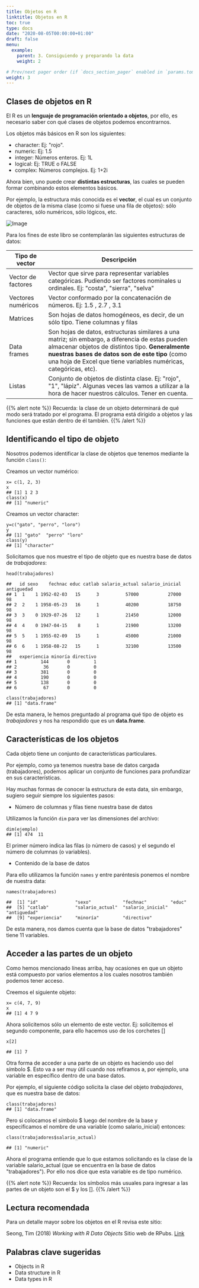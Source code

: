 ```yaml
---
title: Objetos en R
linktitle: Objetos en R
toc: true
type: docs
date: "2020-08-05T00:00:00+01:00"
draft: false
menu:
  example:
    parent: 3. Consiguiendo y preparando la data
    weight: 2

# Prev/next pager order (if `docs_section_pager` enabled in `params.toml`)
weight: 3
---
```


## Clases de objetos en R

El R es un **lenguaje de programación orientado a objetos**, por ello, es necesario saber con qué clases de objetos podemos encontrarnos. 

Los objetos más básicos en R son los siguientes:

- character: Ej: "rojo".
- numeric: Ej: 1.5
- integer: Números enteros. Ej: 1L
- logical: Ej: TRUE o FALSE
- complex: Números complejos. Ej: 1+2i 

Ahora bien, uno puede crear **distintas estructuras**, las cuales se pueden formar combinando estos elementos básicos. 

Por ejemplo, la estructura más conocida es el **vector**, el cual es un conjunto de objetos de la misma clase (como si fuese una fila de objetos): sólo caracteres, sólo numéricos, sólo lógicos, etc.  

![Image](/cursos/3-2-1.jpg)

Para los fines de este libro se contemplarán las siguientes estructuras de datos:

| Tipo de vector | Descripción |
| ------------- | ------------- |
| Vector de factores  | Vector que sirve para representar variables categóricas. Pudiendo ser factores nominales u ordinales. Ej: "costa", "sierra", "selva"  |
| Vectores numéricos | Vector conformado por la concatenación de números. Ej: 1.5 , 2.7 , 3.1 |
| Matrices  | Son hojas de datos homogéneos, es decir, de un sólo tipo. Tiene columnas y filas |
| Data frames  | Son hojas de datos, estructuras similares a una matriz; sin embargo, a diferencia de estas pueden almacenar objetos de distintos tipo. **Generalmente nuestras bases de datos son de este tipo** (como una hoja de Excel que tiene variables numéricas, categóricas, etc).  |
| Listas | Conjunto de objetos de distinta clase. Ej: "rojo", "1", "lápiz". Algunas veces las vamos a utilizar a la hora de hacer nuestros cálculos. Tener en cuenta.  |

{{% alert note %}}
Recuerda: la clase de un objeto determinará de qué modo será tratado por el programa. El programa está dirigido a objetos y las funciones que están dentro de él también. 
{{% /alert %}}

## Identificando el tipo de objeto

Nosotros podemos identificar la clase de objetos que tenemos mediante la función `class()`:

Creamos un vector numérico:

    x= c(1, 2, 3)
    x
    ## [1] 1 2 3
    class(x)
    ## [1] "numeric"

Creamos un vector character:

    y=c("gato", "perro", "loro")
    y
    ## [1] "gato"  "perro" "loro"
    class(y)
    ## [1] "character"

Solicitamos que nos muestre el tipo de objeto que es nuestra base de datos de *trabajadores*:

    head(trabajadores)

    ##   id sexo    fechnac educ catlab salario_actual salario_inicial antiguedad
    ## 1  1    1 1952-02-03   15      3          57000           27000         98
    ## 2  2    1 1958-05-23   16      1          40200           18750         98
    ## 3  3    0 1929-07-26   12      1          21450           12000         98
    ## 4  4    0 1947-04-15    8      1          21900           13200         98
    ## 5  5    1 1955-02-09   15      1          45000           21000         98
    ## 6  6    1 1958-08-22   15      1          32100           13500         98
    ##   experiencia minoría directivo
    ## 1         144       0         1
    ## 2          36       0         0
    ## 3         381       0         0
    ## 4         190       0         0
    ## 5         138       0         0
    ## 6          67       0         0

    class(trabajadores)
    ## [1] "data.frame"

De esta manera, le hemos preguntado al programa qué tipo de objeto es *trabajadores* y nos ha respondido que es un **data.frame**.

## Características de los objetos

Cada objeto tiene un conjunto de características particulares. 

Por ejemplo, como ya tenemos nuestra base de datos cargada (trabajadores), podemos aplicar un conjunto de funciones para profundizar en sus características. 

Hay muchas formas de conocer la estructura de esta data, sin embargo, sugiero seguir siempre los siguientes pasos:

- Número de columnas y filas tiene nuestra base de datos

Utilizamos la función `dim` para ver las dimensiones del archivo:

    dim(ejemplo)
    ## [1] 474  11

El primer número indica las filas (o número de casos) y el segundo el número de columnas (o variables).

- Contenido de la base de datos

Para ello utilizamos la función `names` y entre paréntesis ponemos el nombre de nuestra data:

    names(trabajadores)

    ##  [1] "id"              "sexo"            "fechnac"         "educ"           
    ##  [5] "catlab"          "salario_actual"  "salario_inicial" "antiguedad"     
    ##  [9] "experiencia"     "minoría"         "directivo"

De esta manera, nos damos cuenta que la base de datos "trabajadores" tiene 11 variables.

## Acceder a las partes de un objeto

Como hemos mencionado líneas arriba, hay ocasiones en que un objeto está compuesto por varios elementos a los cuales nosotros también podemos tener acceso. 

Creemos el siguiente objeto:

    x= c(4, 7, 9)
    x
    ## [1] 4 7 9

Ahora solicitemos sólo un elemento de este vector. Ej: solicitemos el segundo componente, para ello hacemos uso de los corchetes []

    x[2]

    ## [1] 7

Otra forma de acceder a una parte de un objeto es haciendo uso del símbolo $. Esto va a ser muy útil cuando nos refiramos a, por ejemplo, una variable en específico dentro de una base datos. 

Por ejemplo, el siguiente código solicita la clase del objeto *trabajadores*, que es nuestra base de datos:

    class(trabajadores)
    ## [1] "data.frame"

Pero si colocamos el símbolo $ luego del nombre de la base y especificamos el nombre de una variable (como salario_inicial) entonces: 

    class(trabajadores$salario_actual)

    ## [1] "numeric"

Ahora el programa entiende que lo que estamos solicitando es la clase de la variable salario_actual (que se encuentra en la base de datos "trabajadores"). Por ello nos dice que esta variable es de tipo numérico. 

{{% alert note %}}
Recuerda: los símbolos más usuales para ingresar a las partes de un objeto son el $ y los []. 
{{% /alert %}}

## Lectura recomendada

Para un detalle mayor sobre los objetos en el R revisa este sitio:

Seong, Tim (2018) *Working with R Data Objects* Sitio web de RPubs. [Link](https://rpubs.com/tskam/R4DSA-Hands-on_Ex01)

## Palabras clave sugeridas

- Objects in R
- Data structure in R
- Data types in R